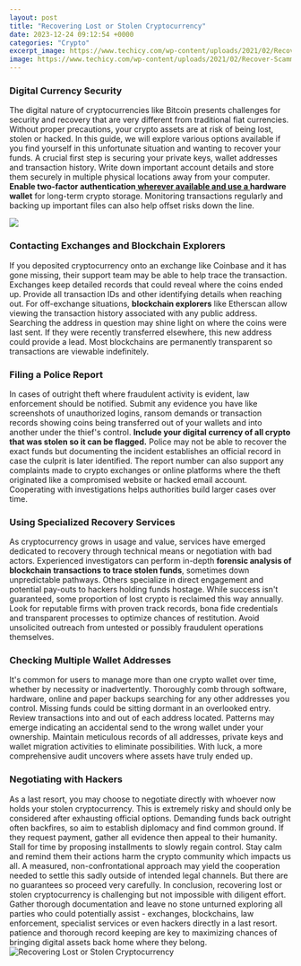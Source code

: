 ```yaml
---
layout: post
title: "Recovering Lost or Stolen Cryptocurrency"
date: 2023-12-24 09:12:54 +0000
categories: "Crypto"
excerpt_image: https://www.techicy.com/wp-content/uploads/2021/02/Recover-Scammed-Bitcoin-Stolen-Crypto.jpg
image: https://www.techicy.com/wp-content/uploads/2021/02/Recover-Scammed-Bitcoin-Stolen-Crypto.jpg
---
```


### Digital Currency Security
The digital nature of cryptocurrencies like Bitcoin presents challenges for security and recovery that are very different from traditional fiat currencies. Without proper precautions, your crypto assets are at risk of being lost, stolen or hacked. In this guide, we will explore various options available if you find yourself in this unfortunate situation and wanting to recover your funds.
A crucial first step is securing your private keys, wallet addresses and transaction history. Write down important account details and store them securely in multiple physical locations away from your computer. **Enable two-factor authentication[ wherever available and use a ](https://yt.io.vn/collection/alfieri)hardware wallet** for long-term crypto storage. Monitoring transactions regularly and backing up important files can also help offset risks down the line.

![](https://i.ytimg.com/vi/vn8al29OicQ/maxresdefault.jpg)
### Contacting Exchanges and Blockchain Explorers
If you deposited cryptocurrency onto an exchange like Coinbase and it has gone missing, their support team may be able to help trace the transaction. Exchanges keep detailed records that could reveal where the coins ended up. Provide all transaction IDs and other identifying details when reaching out. 
For off-exchange situations, **blockchain explorers** like Etherscan allow viewing the transaction history associated with any public address. Searching the address in question may shine light on where the coins were last sent. If they were recently transferred elsewhere, this new address could provide a lead. Most blockchains are permanently transparent so transactions are viewable indefinitely.
### Filing a Police Report 
In cases of outright theft where fraudulent activity is evident, law enforcement should be notified. Submit any evidence you have like screenshots of unauthorized logins, ransom demands or transaction records showing coins being transferred out of your wallets and into another under the thief's control. **Include your digital currency of all crypto that was stolen so it can be flagged.**
Police may not be able to recover the exact funds but documenting the incident establishes an official record in case the culprit is later identified. The report number can also support any complaints made to crypto exchanges or online platforms where the theft originated like a compromised website or hacked email account. Cooperating with investigations helps authorities build larger cases over time.
### Using Specialized Recovery Services  
As cryptocurrency grows in usage and value, services have emerged dedicated to recovery through technical means or negotiation with bad actors. Experienced investigators can perform in-depth **forensic analysis of blockchain transactions to trace stolen funds**, sometimes down unpredictable pathways. 
Others specialize in direct engagement and potential pay-outs to hackers holding funds hostage. While success isn't guaranteed, some proportion of lost crypto is reclaimed this way annually. Look for reputable firms with proven track records, bona fide credentials and transparent processes to optimize chances of restitution. Avoid unsolicited outreach from untested or possibly fraudulent operations themselves.
### Checking Multiple Wallet Addresses
It's common for users to manage more than one crypto wallet over time, whether by necessity or inadvertently. Thoroughly comb through software, hardware, online and paper backups searching for any other addresses you control. Missing funds could be sitting dormant in an overlooked entry.
Review transactions into and out of each address located. Patterns may emerge indicating an accidental send to the wrong wallet under your ownership. Maintain meticulous records of all addresses, private keys and wallet migration activities to eliminate possibilities. With luck, a more comprehensive audit uncovers where assets have truly ended up.
### Negotiating with Hackers 
As a last resort, you may choose to negotiate directly with whoever now holds your stolen cryptocurrency. This is extremely risky and should only be considered after exhausting official options. Demanding funds back outright often backfires, so aim to establish diplomacy and find common ground.
If they request payment, gather all evidence then appeal to their humanity. Stall for time by proposing installments to slowly regain control. Stay calm and remind them their actions harm the crypto community which impacts us all. A measured, non-confrontational approach may yield the cooperation needed to settle this sadly outside of intended legal channels. But there are no guarantees so proceed very carefully.
In conclusion, recovering lost or stolen cryptocurrency is challenging but not impossible with diligent effort. Gather thorough documentation and leave no stone unturned exploring all parties who could potentially assist - exchanges, blockchains, law enforcement, specialist services or even hackers directly in a last resort. patience and thorough record keeping are key to maximizing chances of bringing digital assets back home where they belong.
![Recovering Lost or Stolen Cryptocurrency](https://www.techicy.com/wp-content/uploads/2021/02/Recover-Scammed-Bitcoin-Stolen-Crypto.jpg)
